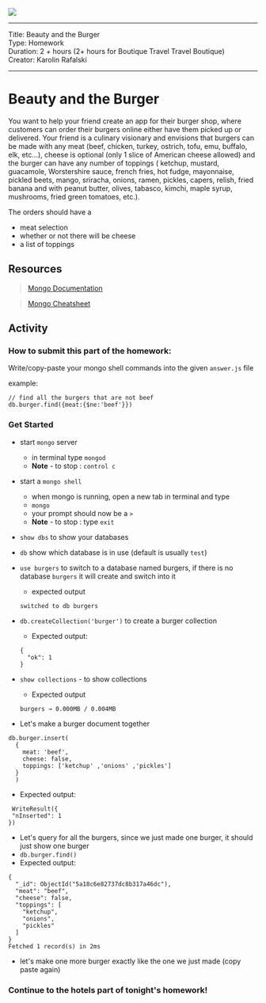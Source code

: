 ![](https://git.generalassemb.ly/Web-Development-Immersive-Remote/WDIR-Outrun/blob/master/ga_cog.png)

---
Title: Beauty and the Burger<br>
Type: Homework<br>
Duration: 2 + hours (2+ hours for Boutique Travel Travel Boutique) <br>
Creator: Karolin Rafalski <br>

---


# Beauty and the Burger

You want to help your friend create an app for their burger shop, where customers can order their burgers online either have them picked up or delivered. Your friend is a culinary visionary and envisions that burgers can be made with any meat (beef, chicken, turkey, ostrich, tofu, emu, buffalo, elk, etc...), cheese is optional (only 1 slice of American cheese allowed) and the burger can have any number of toppings ( ketchup, mustard, guacamole, Worstershire sauce, french fries, hot fudge, mayonnaise, pickled beets, mango, sriracha, onions, ramen, pickles, capers, relish, fried banana and with peanut butter, olives, tabasco, kimchi, maple syrup, mushrooms, fried green tomatoes, etc.).

The orders should have a

- meat selection
- whether or not there will be cheese
- a list of toppings


## Resources

> [Mongo Documentation](https://docs.mongodb.com/manual/)

> [Mongo Cheatsheet](../Mongo_Cheatsheet.md)

## Activity

### How to submit this part of the homework:

Write/copy-paste your mongo shell commands into the given `answer.js` file

example:

```
// find all the burgers that are not beef
db.burger.find({meat:{$ne:'beef'}})
```

### Get Started

- start `mongo` server
  - in terminal type `mongod`
  - **Note** - to stop : `control c`

- start a  `mongo shell`
  - when mongo is running, open a new tab in terminal and type
  - `mongo`
  - your prompt should now be a `>`
  - **Note** - to stop : type `exit`


- `show dbs` to show your databases

- `db` show which database is in use (default is usually `test`)

- `use burgers` to switch to a database named burgers, if there is no database `burgers` it will create and switch into it
  - expected output
  ```
  switched to db burgers
  ```

- `db.createCollection('burger')` to create a burger collection
  - Expected output:
  ```
  {
    "ok": 1
  }
  ```

- `show collections` - to show collections
  - Expected output
  ```
  burgers → 0.000MB / 0.004MB
  ```

- Let's make a burger document together
 
 ```
 db.burger.insert(
   {
     meat: 'beef',
     cheese: false,
     toppings: ['ketchup' ,'onions' ,'pickles']
   }
   )
 ```
 
 - Expected output:
 
 ```
  WriteResult({
  "nInserted": 1
})
```

- Let's query for all the burgers, since we just made one burger, it should just show one burger
- `db.burger.find()`
- Expected output:
```
{
  "_id": ObjectId("5a18c6e82737dc8b317a46dc"),
  "meat": "beef",
  "cheese": false,
  "toppings": [
    "ketchup",
    "onions",
    "pickles"
  ]
}
Fetched 1 record(s) in 2ms
```

- let's make one more burger exactly like the one we just made (copy paste again)

### Continue to the hotels part of tonight's homework!
